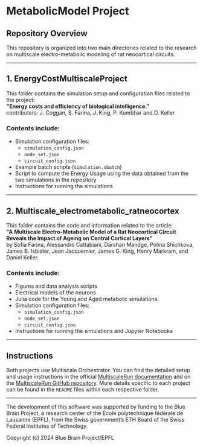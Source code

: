 # MetabolicModel Project

## Repository Overview

This repository is organized into two main directories related to the research on multiscale electro-metabolic modeling of rat neocortical circuits.

---

## **1. EnergyCostMultiscaleProject**

This folder contains the simulation setup and configuration files related to the project:  
**"Energy costs and efficiency of biological intelligence."**  
contributors:  J. Coggan, S. Farina, J. King, P. Kumbhar and D. Keller

### Contents include:
- Simulation configuration files:
  - `simulation_config.json`
  - `node_set.json`
  - `circuit_config.json`
- Example batch scripts (`simulation.sbatch`)
- Script to compute the Energy Usage using the data obtained from the two simulations in the repository
- Instructions for running the simulations

---

## **2. Multiscale_electrometabolic_ratneocortex**

This folder contains the code and information related to the article:  
**"A Multiscale Electro-Metabolic Model of a Rat Neocortical Circuit Reveals the Impact of Ageing on Central Cortical Layers"**  
by Sofia Farina, Alessandro Cattabiani, Darshan Mandge, Polina Shichkova, James B. Isbister, Jean Jacquemier, James G. King, Henry Markram, and Daniel Keller.

### Contents include:
- Figures and data analysis scripts
- Electrical models of the neurons
- Julia code for the Young and Aged metabolic simulations
- Simulation configuration files:
  - `simulation_config.json`
  - `node_set.json`
  - `circuit_config.json`
- Instructions for running the simulations and Jupyter Notebooks

---


## Instructions

Both projects use Multiscale Orchestrator. You can find the detailed setup and usage instructions in the official [MultiscaleRun documentation](https://multiscalerun.readthedocs.io/stable/) and on the [MultiscaleRun GitHub repository](https://github.com/BlueBrain/MultiscaleRun/tree/main). More details specific to each project can be found in the `README` files within each respective folder.

---

The development of this software was supported by funding to the Blue Brain Project, a research center of the École polytechnique fédérale de Lausanne (EPFL), from the Swiss government’s ETH Board of the Swiss Federal Institutes of Technology.

Copyright (c) 2024 Blue Brain Project/EPFL
